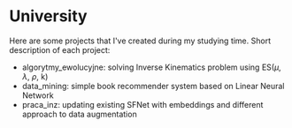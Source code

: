 # University

Here are some projects that I've created during my studying time. Short description of each project:
 - algorytmy_ewolucyjne: solving Inverse Kinematics problem using ES($\mu$, $\lambda$, $\rho$, k)
 - data_mining: simple book recommender system based on Linear Neural Network
 - praca_inz: updating existing SFNet with embeddings and different approach to data augmentation

